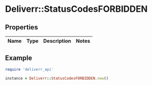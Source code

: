 # Deliverr::StatusCodesFORBIDDEN

## Properties

| Name | Type | Description | Notes |
| ---- | ---- | ----------- | ----- |

## Example

```ruby
require 'deliverr_api'

instance = Deliverr::StatusCodesFORBIDDEN.new()
```

